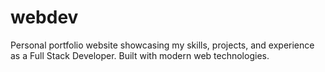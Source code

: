 # webdev
Personal portfolio website showcasing my skills, projects, and experience as a Full Stack Developer. Built with modern web technologies.
